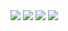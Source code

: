 <image src = "https://github.com/Sanket-Arekar/Submissions_841153_SanketArekar/blob/master/Day%202/Java%20Lambda%20Expressions%20-%20HackerRank%207-20-2020%204-23-05%20PM.png"/>



<image src = "https://github.com/Sanket-Arekar/Submissions_841153_SanketArekar/blob/master/Day%202/Java%20SHA-256%20-%20HackerRank%207-20-2020%204-28-52%20PM.png"/>


<image src = "https://github.com/Sanket-Arekar/Submissions_841153_SanketArekar/blob/master/Day%202/Print%20in%20Reverse%20-%20HackerRank%207-20-2020%204-40-05%20PM.png"/>


<image src = "https://github.com/Sanket-Arekar/Submissions_841153_SanketArekar/blob/master/Day%202/Print%20the%20Elements%20of%20a%20Linked%20List%20-%20HackerRank%207-20-2020%204-43-59%20PM.png"/>
